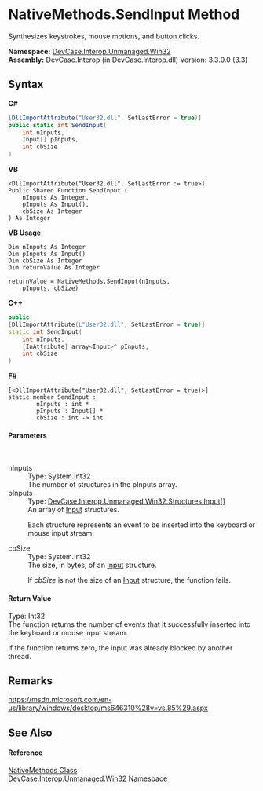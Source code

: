 # NativeMethods.SendInput Method 
 

Synthesizes keystrokes, mouse motions, and button clicks.

**Namespace:**&nbsp;<a href="N_DevCase_Interop_Unmanaged_Win32">DevCase.Interop.Unmanaged.Win32</a><br />**Assembly:**&nbsp;DevCase.Interop (in DevCase.Interop.dll) Version: 3.3.0.0 (3.3)

## Syntax

**C#**<br />
``` C#
[DllImportAttribute("User32.dll", SetLastError = true)]
public static int SendInput(
	int nInputs,
	Input[] pInputs,
	int cbSize
)
```

**VB**<br />
``` VB
<DllImportAttribute("User32.dll", SetLastError := true>]
Public Shared Function SendInput ( 
	nInputs As Integer,
	pInputs As Input(),
	cbSize As Integer
) As Integer
```

**VB Usage**<br />
``` VB Usage
Dim nInputs As Integer
Dim pInputs As Input()
Dim cbSize As Integer
Dim returnValue As Integer

returnValue = NativeMethods.SendInput(nInputs, 
	pInputs, cbSize)
```

**C++**<br />
``` C++
public:
[DllImportAttribute(L"User32.dll", SetLastError = true)]
static int SendInput(
	int nInputs, 
	[InAttribute] array<Input>^ pInputs, 
	int cbSize
)
```

**F#**<br />
``` F#
[<DllImportAttribute("User32.dll", SetLastError = true)>]
static member SendInput : 
        nInputs : int * 
        pInputs : Input[] * 
        cbSize : int -> int 

```


#### Parameters
&nbsp;<dl><dt>nInputs</dt><dd>Type: System.Int32<br />The number of structures in the pInputs array.</dd><dt>pInputs</dt><dd>Type: <a href="T_DevCase_Interop_Unmanaged_Win32_Structures_Input">DevCase.Interop.Unmanaged.Win32.Structures.Input</a>[]<br />An array of <a href="T_DevCase_Interop_Unmanaged_Win32_Structures_Input">Input</a> structures. 

 Each structure represents an event to be inserted into the keyboard or mouse input stream.</dd><dt>cbSize</dt><dd>Type: System.Int32<br />The size, in bytes, of an <a href="T_DevCase_Interop_Unmanaged_Win32_Structures_Input">Input</a> structure. 

 If *cbSize* is not the size of an <a href="T_DevCase_Interop_Unmanaged_Win32_Structures_Input">Input</a> structure, the function fails.</dd></dl>

#### Return Value
Type: Int32<br />The function returns the number of events that it successfully inserted into the keyboard or mouse input stream. 

 If the function returns zero, the input was already blocked by another thread.

## Remarks
<a href="https://msdn.microsoft.com/en-us/library/windows/desktop/ms646310%28v=vs.85%29.aspx" target="_blank">https://msdn.microsoft.com/en-us/library/windows/desktop/ms646310%28v=vs.85%29.aspx</a>

## See Also


#### Reference
<a href="T_DevCase_Interop_Unmanaged_Win32_NativeMethods">NativeMethods Class</a><br /><a href="N_DevCase_Interop_Unmanaged_Win32">DevCase.Interop.Unmanaged.Win32 Namespace</a><br />